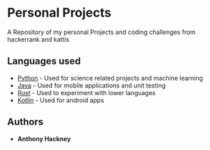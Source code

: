 # Personal Projects

A Repository of my personal Projects and coding challenges from hackerrank and kattis


## Languages used 

* [Python](https://www.python.org/doc/) - Used for science related projects and machine learning
* [Java](https://docs.oracle.com/en/java/) - Used for mobile applications and unit testing
* [Rust](https://www.rust-lang.org/) - Used to experiment with lower languages
* [Kotlin](https://kotlinlang.org/docs/home.html) - Used for android apps 

## Authors
* **Anthony Hackney** 



